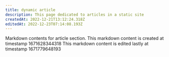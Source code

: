 ```yaml
---
title: dynamic article
description: This page dedicated to articles in a static site
createdAt: 2022-12-21T13:12:24.318Z
editedAt: 2022-12-23T07:14:08.193Z
---
```


Markdown contents for article section.
This markdown content is created at timestamp 1671628344318
This markdown content is edited lastly at timestamp 1671779648193